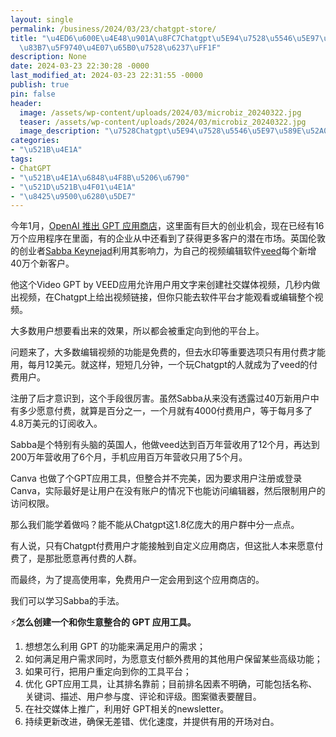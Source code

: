 ```yaml
---
layout: single
permalink: /business/2024/03/23/chatgpt-store/
title: "\u4ED6\u600E\u4E48\u901A\u8FC7Chatgpt\u5E94\u7528\u5546\u5E97\uFF0C\u6BCF\u6708\
  \u83B7\u5F9740\u4E07\u65B0\u7528\u6237\uFF1F"
description: None
date: 2024-03-23 22:30:28 -0000
last_modified_at: 2024-03-23 22:31:55 -0000
publish: true
pin: false
header:
  image: /assets/wp-content/uploads/2024/03/microbiz_20240322.jpg
  teaser: /assets/wp-content/uploads/2024/03/microbiz_20240322.jpg
  image_description: "\u7528Chatgpt\u5E94\u7528\u5546\u5E97\u589E\u52A0\u4F01\u4E1A\u7528\u6237"
categories:
- "\u521B\u4E1A"
tags:
- ChatGPT
- "\u521B\u4E1A\u6848\u4F8B\u5206\u6790"
- "\u521D\u521B\u4F01\u4E1A"
- "\u8425\u9500\u6280\u5DE7"
---
```

今年1月，[OpenAI 推出 GPT 应用商店](https://openai.com/blog/introducing-the-gpt-store)，这里面有巨大的创业机会，现在已经有16万个应用程序在里面，有的企业从中还看到了获得更多客户的潜在市场。英国伦敦的创业者[Sabba Keynejad](https://uk.linkedin.com/in/sabba-keynejad-8633b04b)利用其影响力，为自己的视频编辑软件[veed](https://www.veed.io/)每个新增40万个新客户。

他这个Video GPT by VEED应用允许用户用文字来创建社交媒体视频，几秒内做出视频，在Chatgpt上给出视频链接，但你只能去软件平台才能观看或编辑整个视频。

大多数用户想要看出来的效果，所以都会被重定向到他的平台上。

问题来了，大多数编辑视频的功能是免费的，但去水印等重要选项只有用付费才能用，每月12美元。就这样，短短几分钟，一个玩Chatgpt的人就成为了veed的付费用户。

注册了后才意识到，这个手段很厉害。虽然Sabba从来没有透露过40万新用户中有多少愿意付费，就算是百分之一，一个月就有4000付费用户，等于每月多了4.8万美元的订阅收入。

Sabba是个特别有头脑的英国人，他做veed达到百万年营收用了12个月，再达到200万年营收用了6个月，手机应用百万年营收只用了5个月。

Canva 也做了个GPT应用工具，但整合并不完美，因为要求用户注册或登录 Canva，实际最好是让用户在没有账户的情况下也能访问编辑器，然后限制用户的访问权限。

那么我们能学着做吗？能不能从Chatgpt这1.8亿庞大的用户群中分一点点。

有人说，只有Chatgpt付费用户才能接触到自定义应用商店，但这批人本来愿意付费了，是那批愿意再付费的人群。

而最终，为了提高使用率，免费用户一定会用到这个应用商店的。

我们可以学习Sabba的手法。

⚡**怎么创建一个和你生意整合的 GPT 应用工具。**

  1. 想想怎么利用 GPT 的功能来满足用户的需求；
  2. 如何满足用户需求同时，为愿意支付额外费用的其他用户保留某些高级功能；
  3. 如果可行，把用户重定向到你的工具平台；
  4. 优化 GPT应用工具，让其排名靠前；目前排名因素不明确，可能包括名称、关键词、描述、用户参与度、评论和评级。图案徽表要醒目。
  5. 在社交媒体上推广，利用好 GPT相关的newsletter。
  6. 持续更新改进，确保无差错、优化速度，并提供有用的开场对白。

